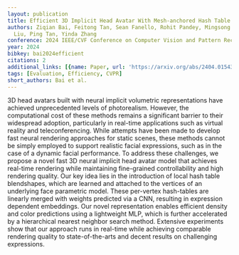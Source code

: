 ```yaml
---
layout: publication
title: Efficient 3D Implicit Head Avatar With Mesh-anchored Hash Table Blendshapes
authors: Ziqian Bai, Feitong Tan, Sean Fanello, Rohit Pandey, Mingsong Dou, Shichen
  Liu, Ping Tan, Yinda Zhang
conference: 2024 IEEE/CVF Conference on Computer Vision and Pattern Recognition (CVPR)
year: 2024
bibkey: bai2024efficient
citations: 2
additional_links: [{name: Paper, url: 'https://arxiv.org/abs/2404.01543'}]
tags: [Evaluation, Efficiency, CVPR]
short_authors: Bai et al.
---
```

3D head avatars built with neural implicit volumetric representations have
achieved unprecedented levels of photorealism. However, the computational cost
of these methods remains a significant barrier to their widespread adoption,
particularly in real-time applications such as virtual reality and
teleconferencing. While attempts have been made to develop fast neural
rendering approaches for static scenes, these methods cannot be simply employed
to support realistic facial expressions, such as in the case of a dynamic
facial performance. To address these challenges, we propose a novel fast 3D
neural implicit head avatar model that achieves real-time rendering while
maintaining fine-grained controllability and high rendering quality. Our key
idea lies in the introduction of local hash table blendshapes, which are
learned and attached to the vertices of an underlying face parametric model.
These per-vertex hash-tables are linearly merged with weights predicted via a
CNN, resulting in expression dependent embeddings. Our novel representation
enables efficient density and color predictions using a lightweight MLP, which
is further accelerated by a hierarchical nearest neighbor search method.
Extensive experiments show that our approach runs in real-time while achieving
comparable rendering quality to state-of-the-arts and decent results on
challenging expressions.